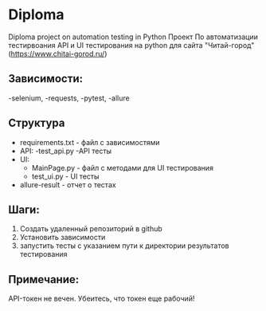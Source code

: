 # Diploma
Diploma project on automation testing in Python
Проект По автоматизации тестирвоания API и UI тестирования на python для сайта "Читай-город" (https://www.chitai-gorod.ru/)
## Зависимости:
-selenium,
-requests,
-pytest,
-allure

## Структура
- requirements.txt - файл с зависимостями
- API:
    -test_api.py -API тесты 
- UI:
    - MainPage.py - файл с методами для UI тестирования
    - test_ui.py - UI тесты 
- allure-result - отчет о тестах

## Шаги:
1. Создать удаленный репозиторий в github
2. Установить зависимости 
3. запустить тесты с указанием пути к директории результатов тестирования

## Примечание:
API-токен не вечен. Убеитесь, что токен еще рабочий!